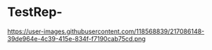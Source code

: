 # TestRep-

https://user-images.githubusercontent.com/118568839/217086148-39de964e-4c39-415e-834f-f7190cab75cd.png
